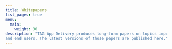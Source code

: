 ```yaml
---
title: Whitepapers
list_pages: true
menu:
  main:
    weight: 30
description: "TAG App Delivery produces long-form papers on topics important to CNCF projects
and end users. The latest versions of those papers are published here."
---
```


